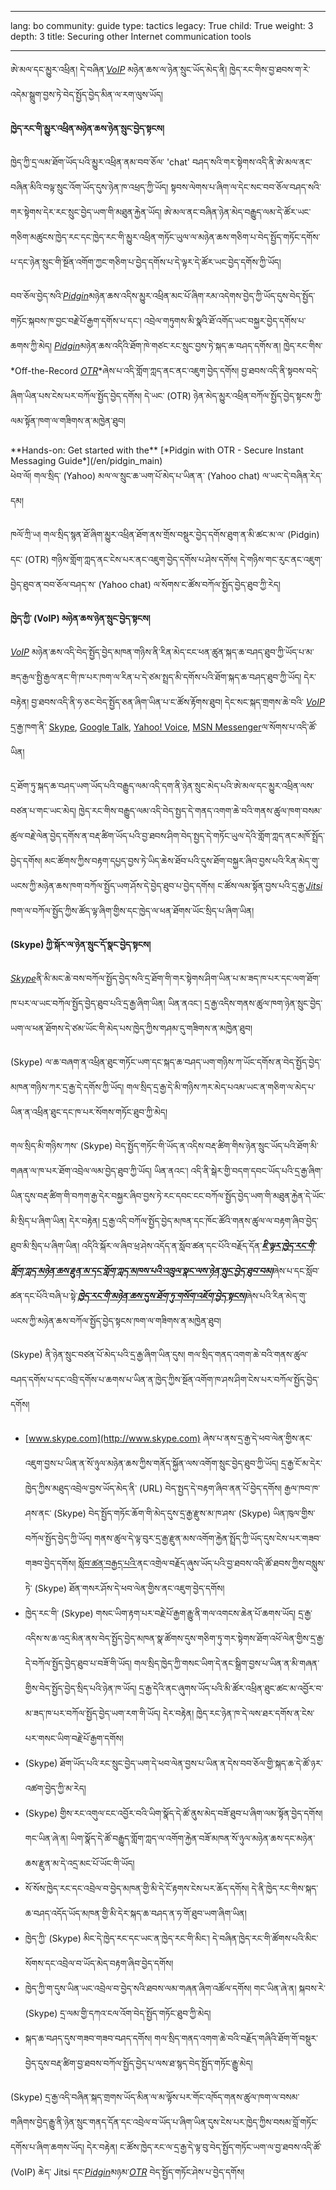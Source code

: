 

---

lang: bo
community: guide
type: tactics
legacy: True
child: True
weight: 3
depth: 3
title: Securing other Internet communication tools

---

ཨེ་མལ་དང་མྱུར་འཕྲིན། དེ་བཞིན་[*VoIP*](/bo/glossary#VoIP) མཉེན་ཆས་ལ་ཉེན་སྲུང་ཡོད་མེད་ནི། ཁྱེད་རང་གིས་བྱ་ཐབས་ག་རེ་འདེམ་སྒྲུག་བྱས་ཏེ་བེད་སྤྱོད་བྱེད་མིན་ལ་རག་ལུས་ཡོད། 

**ཁྱེད་རང་གི་མྱུར་འཕྲིན་མཉེན་ཆས་ཉེན་སྲུང་བྱེད་སྟངས།**

ཁྱེད་ཀྱི་དྲ་ལམ་ཐོག་ཡོད་པའི་མྱུར་འཕྲིན་ནམ་བབ་ཅོལ་ 'chat' བཤད་སའི་གར་སྟེགས་འདི་ནི་ཨེ་མལ་ནང་བཞིན་མིའི་བལྟ་སྲུང་འོག་ཡོད་དུས་ཉེན་ཁ་འཕྲད་ཀྱི་ཡོད། སྟབས་ལེགས་པ་ཞིག་ལ་དེང་སང་བབ་ཅོལ་བཤད་སའི་གར་སྟེགས་དེར་རང་སྲུང་བྱེད་ཡག་གི་མཐུན་རྐྱེན་ཡོད། ཨེ་མལ་ནང་བཞིན་ཉེན་མེད་བརྒྱུད་ལམ་དེ་ཚོར་ཡང་གཅིག་མཚུངས་ཁྱེད་རང་དང་ཁྱེད་རང་གི་མྱུར་འཕྲིན་གཏོང་ཡུལ་ལ་མཉེན་ཆས་གཅིག་པ་བེད་སྤྱོད་གཏོང་དགོས་པ་དང་ཉེན་སྲུང་གི་སྔོན་འགོག་ཀྱང་གཅིག་པ་བྱེད་དགོས་པ་དེ་ལྟར་དེ་ཚོར་ཡང་བྱེད་དགོས་ཀྱི་ཡོད། 

བབ་ཅོལ་བྱེད་སའི་[*Pidgin*](/bo/glossary#Pidgin)མཉེན་ཆས་འདིས་མྱུར་འཕྲིན་མང་པོ་ཞིག་རམ་འདེགས་བྱེད་ཀྱི་ཡོད་དུས་བེད་སྤྱོད་གཏོང་སྐབས་ཁ་བྱང་བརྗེ་པོ་རྒྱག་དགོས་པ་དང་། འབྲེལ་གཏུགས་མི་སྣའི་ཐོ་འགོད་ཡང་བསྐྱར་བྱེད་དགོས་པ་ཆགས་ཀྱི་མེད། [*Pidgin*](/bo/glossary#Pidgin)མཉེན་ཆས་འདིའི་ཐོག་ཁེ་གཙང་རང་སྲུང་བྱས་ཏེ་སྐད་ཆ་བཤད་དགོས་ན། ཁྱེད་རང་གིས་*Off-the-Record [*OTR*](/bo/glossary#OTR)*ཞེས་པ་འདི་གློག་ཀླད་ནང་ནང་འཇུག་བྱེད་དགོས། བྱ་ཐབས་འདི་ནི་སྟབས་བདེ་ཞིག་ཡིན་པས་ངེས་པར་བཀོལ་སྤྱོད་བྱེད་དགོས། དེ་ཡང་ (OTR) ཉེན་མེད་མྱུར་འཕྲིན་བཀོལ་སྤྱོད་བྱེད་སྟངས་ཀྱི་ལམ་སྟོན་ཁག་ལ་གཟིགས་ན་མཁྱེན་ཐུབ།

<div class="getstarted" markdown="1">
**Hands-on: Get started with the** [*Pidgin with OTR - Secure Instant Messaging Guide*](/en/pidgin_main)
</div>

<div class="background" markdown="1">
ཕེབ་ལོ། གལ་སྲིད་ (Yahoo) མལ་ལ་སྲུང་ཆ་ཡག་པོ་མེད་པ་ཡིན་ན་ (Yahoo chat) ལ་ཡང་དེ་བཞིན་རེད་དམ།

ཁལོ་ཀྲི་ཡ། གལ་སྲིད་སྙན་ཐོ་ཞིག་མྱུར་འཕྲིན་ཐོག་ནས་གྲོས་བསྡུར་བྱེད་དགོས་ཐུག་ན་མི་ཚང་མ་ལ་ (Pidgin) དང་ (OTR) གཉིས་གློག་ཀླད་ནང་ངེས་པར་ནང་འཇུག་བྱེད་དགོས་པ་ཤེས་དགོས། དེ་གཉིས་གང་རུང་ནང་འཇུག་བྱེད་ཐུབ་ན་བབ་ཅོལ་བཤད་ས་ (Yahoo chat) ལ་སོགས་ང་ཚོས་བཀོལ་སྤྱོད་བྱེད་ཐུབ་ཀྱི་རེད། 

</div>

**ཁྱེད་ཀྱི་ (VoIP) མཉེན་ཆས་ཉེན་སྲུང་བྱེད་སྟངས།**

[*VoIP*](/en/glossary#VoIP) མཉེན་ཆས་འདི་བེད་སྤྱོད་བྱེད་མཁན་གཉིས་ནི་རིན་མེད་ངང་ཕན་ཚུན་སྐད་ཆ་བཤད་ཐུབ་ཀྱི་ཡོད་པ་མ་ཟད་རྒྱལ་སྤྱི་རྒྱལ་ནང་གི་ཁ་པར་ཁག་ལ་རིན་པ་དེ་ཙམ་སྤྲད་མི་དགོས་པའི་ཐོག་སྐད་ཆ་བཤད་ཐུབ་ཀྱི་ཡོད། དེར་བརྟེན། བྱ་ཐབས་འདི་ནི་ཧ་ཅང་བེད་སྤྱོད་ཅན་ཞིག་ཡིན་པ་ང་ཚོས་རྟོགས་ཐུབ། དེང་སང་སྐད་གྲགས་ཆེ་བའི་ [*VoIP*](/bo/glossary#VoIP)  དྲ་རྒྱ་ཁག་ནི་ [Skype](http://www.skype.com), [Google Talk](http://www.google.com/talk), [Yahoo! Voice](http://voice.yahoo.com/), [MSN Messenger](http://explore.live.com/windows-live-messenger)ལ་སོགས་པ་འདི་ཚོ་ཡིན།

དྲ་ཐོག་ཏུ་སྐད་ཆ་བཤད་ཡག་ཡོད་པའི་བརྒྱུད་ལམ་འདི་དག་ནི་ཉེན་སྲུང་མེད་པའི་ཨེ་མལ་དང་མྱུར་འཕྲིན་ལས་བཙན་པ་གང་ཡང་མེད། ཁྱེད་རང་གིས་བརྒྱུད་ལམ་འདི་བེད་སྤྱད་དེ་གནད་འགག་ཆེ་བའི་གནས་ཚུལ་ཁག་བསམ་ཚུལ་བརྗེ་ལེན་བྱེད་དགོས་ན་བརྡ་ཚིག་ཡོད་པའི་བྱ་ཐབས་ཤིག་བེད་སྤྱད་དེ་གཏོང་ཡུལ་དེའི་གློག་ཀླད་ནང་མཁོ་སྤྲོད་བྱེད་དགོས། མང་ཚོགས་ཀྱིས་བརྟག་དཔྱད་བྱས་ཏེ་ཡིད་ཆེས་ཐོབ་པའི་དུས་ཐོག་བསྐྱར་ཞིབ་བྱས་པའི་རིན་མེད་གུ་ཡངས་ཀྱི་མཉེན་ཆས་ཁག་བཀོལ་སྤྱོད་ཡག་ཤོས་དེ་བྱེད་ཐུབ་པ་བྱེད་དགོས། ང་ཚོས་ལམ་སྟོན་བྱས་པའི་དྲ་རྒྱ་[*Jitsi*](http://jitsi.org/) ཁག་ལ་བཀོལ་སྤྱོད་ཀྱིས་ཚོད་ལྟ་ཞིག་གྱིས་དང་ཁྱེད་ལ་ཕན་ཐོགས་ཡོང་སྲིད་པ་ཞིག་ཡིན།


**(Skype) ཀྱི་སྐོར་ལ་ཉེན་སྲུང་དོ་སྣང་བྱེད་སྟངས།**

[*Skype*](/en/glossary#Skype)ནི་མི་མང་ཆེ་བས་བཀོལ་སྤྱོད་བྱེད་སའི་དྲ་ཐོག་གི་གར་སྟེགས་ཤིག་ཡིན་པ་མ་ཟད་ཁ་པར་དང་ལག་ཐོག་ཁ་པར་ལ་ཡང་བཀོལ་སྤྱོད་བྱེད་ཐུབ་པའི་དྲ་རྒྱ་ཞིག་ཡིན། ཡིན་ནའང་། དྲ་རྒྱ་འདིས་གནས་ཚུལ་ཁག་ཉེན་སྲུང་བྱེད་ཡག་ལ་ཕན་ཐོགས་དེ་ཙམ་ཡོང་གི་མེད་པས་ཁྱེད་ཀྱིས་གཤམ་དུ་གཟིགས་ན་མཁྱེན་ཐུབ། 

(Skype) ལ་ཆ་བཞག་ན་འཕྲིན་ཐུང་གཏོང་ཡག་དང་སྐད་ཆ་བཤད་ཡག་གཉིས་ཀ་ཡོང་དགོས་ན་བེད་སྤྱོད་བྱེད་མཁན་གཉིས་ཀར་དྲ་རྒྱ་དེ་དགོས་ཀྱི་ཡོད། གལ་སྲིད་དྲ་རྒྱ་དེ་མི་གཉིས་ཀར་མེད་པའམ་ཡང་ན་གཅིག་ལ་མེད་པ་ཡིན་ན་འཕྲིན་ཐུང་དང་ཁ་པར་སོགས་གཏོང་ཐུབ་ཀྱི་མེད།

གལ་སྲིད་མི་གཉིས་ཀས་ (Skype) བེད་སྤྱོད་གཏོང་གི་ཡོད་ན་འདིས་བརྡ་ཚིག་གིས་ཉེན་སྲུང་ཡོད་པའི་ཐོག་མི་གཞན་ལ་ཁ་པར་ཐོག་འབྲེལ་ལམ་བྱེད་ཐུབ་ཀྱི་ཡོད། ཡིན་ནའང་། འདི་ནི་སྒེར་གྱི་བདག་དབང་ཡོད་པའི་དྲ་རྒྱ་ཞིག་ཡིན་དུས་བརྡ་ཚིག་གི་བཀག་རྒྱ་དེར་བསྐྱར་ཞིབ་བྱས་ཏེ་རང་དབང་ངང་བཀོལ་སྤྱོད་བྱེད་ཡག་གི་མཐུན་རྐྱེན་དེ་ཡོང་མི་སྲིད་པ་ཞིག་ཡིན། དེར་བརྟེན། དྲ་རྒྱ་འདི་བཀོལ་སྤྱོད་བྱེད་མཁན་དང་ཁོང་ཚོའི་གནས་ཚུལ་ལ་བརྟག་ཞིབ་བྱེད་ཐུབ་མི་སྲིད་པ་ཞིག་ཡིན། འདིའི་སྐོར་ལ་ཞིབ་ཕྲ་ཤེས་འདོད་ན་སློབ་ཚན་དང་པོའི་བརྗོད་དོན་[***ཇི་ལྟར་ཁྱེད་རང་གི་གློག་ཀླད་མཉེན་ཆས་རྗུན་མ་དང་གློག་ཀླད་མཁས་པའི་འཁྲུལ་སྣང་ལས་ཉེན་སྲུང་བྱེད་ཐུབ་བམ།***](/bo/chapter-1)ཞེས་པ་དང་སློབ་ཚན་དང་པོའི་བཞི་པ་སྟེ་[***ཁྱེད་རང་གི་མཉེན་ཆས་དུས་ཐོག་ཏུ་གསོག་འཇོག་བྱེད་སྟངས།***](/bo/chapter_1_4)ཞེས་པའི་རིན་མེད་གུ་ཡངས་ཀྱི་མཉེན་ཆས་བཀོལ་སྤྱོད་བྱེད་སྟངས་ཁག་ལ་གཟིགས་ན་མཁྱེན་ཐུབ། 

(Skype) ནི་ཉེན་སྲུང་བཙན་པོ་མེད་པའི་དྲ་རྒྱ་ཞིག་ཡིན་དུས། གལ་སྲིད་གནད་འགག་ཆེ་བའི་གནས་ཚུལ་བཤད་དགོས་པ་དང་འབྲི་དགོས་པ་ཆགས་པ་ཡིན་ན་ཁྱེད་ཀྱིས་སྔོན་འགོག་ཁ་ཤས་ཤིག་ངེས་པར་བཀོལ་སྤྱོད་བྱེད་དགོས།

- [www.skype.com](http://www.skype.com) ཞེས་པ་ནས་དྲ་རྒྱ་དེ་ཕབ་ལེན་གྱིས་ནང་འཇུག་བྱས་པ་ཡིན་ན་སོ་ཉུལ་མཉེན་ཆས་ཀྱིས་གནོད་སྐྱོན་ལས་འགོག་སྲུང་བྱེད་ཐུབ་ཀྱི་ཡོད། དྲ་རྒྱ་ངོ་མ་དེར་ཁྱེད་ཀྱིས་མཐུད་འབྲེལ་བྱས་ཡོད་མེད་ནི་ (URL) བེད་སྤྱད་དེ་བརྟག་ཞིབ་ནན་པོ་བྱེད་དགོས། རྒྱལ་ཁབ་ཁ་ཤས་ནང་ (Skype) བེད་སྤྱོད་གཏོང་ཆོག་གི་མེད་དུས་དྲ་རྒྱ་རྫུས་མ་ཁ་ཤས་ (Skype) ཡིན་ཁུལ་གྱིས་བཀོལ་སྤྱོད་བྱེད་ཀྱི་ཡོད། གནས་ཚུལ་དེ་ལྟ་བུར་དྲ་རྒྱ་རྫུན་མས་འགོག་རྐྱེན་སྤྲོད་ཀྱི་ཡོད་དུས་ངེས་པར་གཟབ་གཟབ་བྱེད་དགོས། [སློབ་ཚན་བརྒྱད་པའི་](/bo/chapter-8)ནང་འགྲེལ་བརྗོད་ཞུས་ཡོད་པའི་བྱ་ཐབས་འདི་ཚོ་ཐབས་ཀྱིས་བསླུས་ཏེ་ (Skype) ཐོན་གསར་ཤོས་དེ་ཕབ་ལེན་གྱིས་ནང་འཇུག་བྱེད་དགོས། 
-	ཁྱེད་རང་གི་ (Skype) གསང་ཡིག་རྟག་པར་བརྗེ་པོ་རྒྱག་རྒྱུ་ནི་གལ་འགངས་ཆེན་པོ་ཆགས་ཡོད། དྲ་རྒྱ་འདིས་ས་ཆ་འདྲ་མིན་ནས་བེད་སྤྱོད་བྱེད་མཁན་སྣ་ཚོགས་དུས་གཅིག་ཏུ་གར་སྟེགས་ཐོག་འཕོ་ལེན་གྱིས་དྲ་རྒྱ་དེ་བཀོལ་སྤྱོད་བྱེད་ཐུབ་པ་བཟོ་གི་ཡོད། གལ་སྲིད་ཁྱེད་ཀྱི་གསང་ཡིག་དེ་ནང་སྒྲིག་བྱས་པ་ཡིན་ན་མི་གཞན་གྱིས་བེད་སྤྱོད་བྱེད་སྲིད་པའི་ཉེན་ཁ་ཡོད། དྲ་རྒྱ་དེའི་ནང་ཞུགས་ཡོད་པའི་མི་ཚོར་འཕྲིན་ཐུང་ཚང་མ་འབྱོར་བ་མ་ཟད་ཁ་པར་བཀོལ་སྤྱོད་བྱེད་ཡག་རག་གི་ཡོད། དེར་བརྟེན། ཁྱེད་རང་ཉེན་ཁ་དེ་ལས་ཐར་དགོས་ན་ངེས་པར་གསང་ཡིག་བརྗེ་པོ་རྒྱག་དགོས། 
- (Skype) ཐོག་ཡོད་པའི་རང་སྲུང་བྱེད་ཡག་དེ་ཕབ་ལེན་བྱས་པ་ཡིན་ན་དེས་བབ་ཅོལ་གྱི་སྐད་ཆ་དེ་ཚོ་ཉར་འཚག་བྱེད་ཀྱི་མ་རེད། 
- (Skype) གྱིས་རང་འགུལ་ངང་འབྱོར་བའི་ཡིག་སྣོད་དེ་ཚོ་ནུས་མེད་བཟོ་ཐུབ་པ་ཞིག་ལམ་སྟོན་བྱེད་དགོས། གང་ཡིན་ཞེ་ན། ཡིག་སྣོད་དེ་ཚོ་བརྒྱུད་གློག་ཀླད་ལ་འགོག་རྐྱེན་བཟོ་མཁན་སོ་ཉུལ་མཉེན་ཆས་དང་མཉེན་ཆས་རྫུན་མ་དེ་འདྲ་མང་པོ་ཡོང་གི་ཡོད། 
- སོ་སོས་ཁྱེད་རང་དང་འབྲེལ་བ་བྱེད་མཁན་གྱི་མི་དེ་ངོ་རྟགས་ངེས་པར་ཆོད་དགོས། དེ་ནི་ཁྱེད་རང་གིས་སྐད་ཆ་བཤད་འདོད་ཡོད་མཁན་གྱི་མི་དེར་སྐད་ཆ་བཤད་ན་ཧ་གོ་ཐུབ་ཡག་ཞིག་ཡིན།
- ཁྱེད་ཀྱི་ (Skype) མིང་དེ་ཁྱེད་རང་དང་ཡང་ན་ཁྱེད་རང་གི་མིང་། དེ་བཞིན་ཁྱེད་རང་གི་ཚོགས་པའི་མིང་སོགས་དང་འབྲེལ་བ་ཡོད་མེད་བརྟག་ཞིབ་བྱེད་དགོས།
- ཁྱེད་ཀྱི་ག་དུས་ཡིན་ཡང་འབྲེལ་བ་བྱེད་སའི་ཐབས་ལམ་གཞན་ཞིག་འཚོལ་དགོས། གང་ཡིན་ཞེ་ན། སྐབས་རེ་ (Skype) དྲ་ལམ་གྱི་དཀའ་ངལ་འོག་བེད་སྤྱོད་གཏོང་ཐུབ་ཀྱི་མེད། 
- སྐད་ཆ་བཤད་དུས་གཟབ་གཟབ་བཤད་དགོས། གལ་སྲིད་གནད་འགག་ཆེ་བའི་བརྗོད་གཞིའི་ཐོག་གོ་བསྡུར་བྱེད་དུས་བརྡ་ཚིག་བྱ་ཐབས་བཀོལ་སྤྱོད་བྱེད་པ་ལས་ཐ་སྙད་བེད་སྤྱོད་གཏོང་རྒྱུ་མེད། 

(Skype) དྲ་རྒྱ་འདི་བཞིན་སྐད་གྲགས་ཡོད་མིན་ལ་མ་ལྟོས་པར་གོང་འཁོད་གནས་ཚུལ་ཁག་ལ་བསམ་གཞིགས་བྱེད་རྒྱུ་ནི་ཉེན་སྲུང་གནད་དོན་དང་འབྲེལ་བ་ཡོད་པ་ཞིག་ཡིན་དུས་ངེས་པར་ཁྱེད་ཀྱིས་བསམ་བློ་གཏོང་དགོས་པ་ཞིག་ཆགས་ཡོད། དེར་བརྟེན། ང་ཚོས་ཁྱེད་རང་ལ་དྲ་རྒྱ་དེ་ལྟ་བུ་བེད་སྤྱོད་གཏོང་ཡག་ལ་བྱ་ཐབས་འདི་ཚོ་ (VoIP) ཆེད་ Jitsi དང་[*Pidgin*](/bo/glossary#Pidgin)མཉམ་[*OTR*](/bo/glossary#OTR) བེད་སྤྱོད་གཏོང་ཤེས་པ་བྱེད་དགོས།



